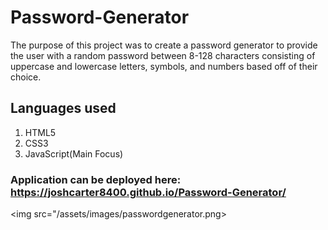 # Password-Generator
The purpose of this project was to create a password generator to provide the user with a random password between 8-128 characters consisting of uppercase and lowercase letters, symbols, and numbers based off of their choice.

## Languages used
1. HTML5
2. CSS3
3. JavaScript(Main Focus)

### Application can be deployed here: https://joshcarter8400.github.io/Password-Generator/
<img src="/assets/images/passwordgenerator.png>
